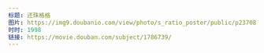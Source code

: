 ```yaml
---
标题: 还珠格格
图片: https://img9.doubanio.com/view/photo/s_ratio_poster/public/p2370846705.jpg
时时: 1998
链接: https://movie.douban.com/subject/1786739/
---
```

